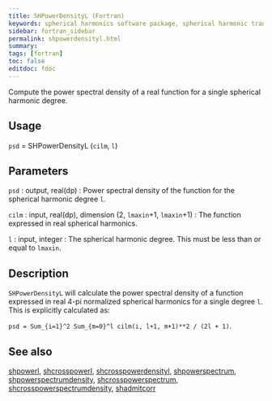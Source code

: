 ```yaml
---
title: SHPowerDensityL (Fortran)
keywords: spherical harmonics software package, spherical harmonic transform, legendre functions, multitaper spectral analysis, fortran, Python, gravity, magnetic field
sidebar: fortran_sidebar
permalink: shpowerdensityl.html
summary:
tags: [fortran]
toc: false
editdoc: fdoc
---
```


Compute the power spectral density of a real function for a single spherical harmonic degree.

## Usage

`psd` = SHPowerDensityL (`cilm`, `l`)

## Parameters

`psd` : output, real(dp)
:   Power spectral density of the function for the spherical harmonic degree `l`.

`cilm` : input, real(dp), dimension (2, `lmaxin`+1, `lmaxin`+1)
:   The function expressed in real spherical harmonics.

`l` : input, integer
:   The spherical harmonic degree. This must be less than or equal to `lmaxin`.

## Description

`SHPowerDensityL` will calculate the power spectral density of a function expressed in real 4-pi normalized spherical harmonics for a single degree `l`. This is explicitly calculated as:

`psd = Sum_{i=1}^2 Sum_{m=0}^l cilm(i, l+1, m+1)**2 / (2l + 1)`.

## See also

[shpowerl](shpowerl.html), [shcrosspowerl](shcrosspowerl.html), [shcrosspowerdensityl](shcrosspowerdensityl.html), [shpowerspectrum](shpowerspectrum.html), [shpowerspectrumdensity](shpowerspectrumdensity.html), [shcrosspowerspectrum](shcrosspowerspectrum.html), [shcrosspowerspectrumdensity](shcrosspowerspectrumdensity.html), [shadmitcorr](shadmitcorr.html)
